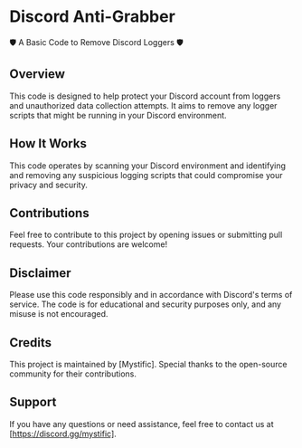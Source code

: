 # Discord Anti-Grabber

🛡️ A Basic Code to Remove Discord Loggers 🛡️

## Overview

This code is designed to help protect your Discord account from loggers and unauthorized data collection attempts. It aims to remove any logger scripts that might be running in your Discord environment.

## How It Works

This code operates by scanning your Discord environment and identifying and removing any suspicious logging scripts that could compromise your privacy and security.


## Contributions

Feel free to contribute to this project by opening issues or submitting pull requests. Your contributions are welcome!

## Disclaimer

Please use this code responsibly and in accordance with Discord's terms of service. The code is for educational and security purposes only, and any misuse is not encouraged.

## Credits

This project is maintained by [Mystific]. Special thanks to the open-source community for their contributions.

## Support

If you have any questions or need assistance, feel free to contact us at [https://discord.gg/mystific].
